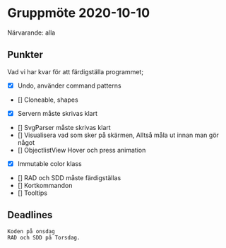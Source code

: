 # Gruppmöte 2020-10-10
Närvarande: alla

## Punkter
Vad vi har kvar för att färdigställa programmet;   
- [x] Undo, använder command patterns  
- [] Cloneable, shapes  
- [x] Servern måste skrivas klart  
- [] SvgParser måste skrivas klart  
- [] Visualisera vad som sker på skärmen, Alltså måla ut innan man gör något  
- [] ObjectlistView Hover och press animation  
- [x] Immutable color klass   
- [] RAD och SDD måste färdigställas  
- [] Kortkommandon    
- [] Tooltips   
    

## Deadlines
    Koden på onsdag
    RAD och SDD på Torsdag.

